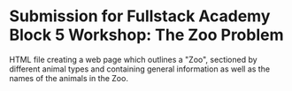 # Submission for Fullstack Academy Block 5 Workshop: The Zoo Problem
HTML file creating a web page which outlines a "Zoo", sectioned by different animal types and containing general information as well as the names of the animals in the Zoo.